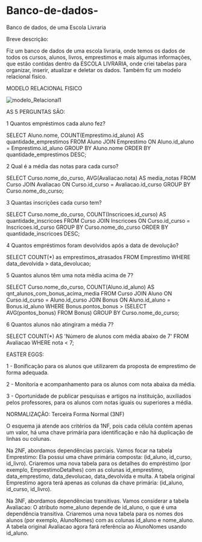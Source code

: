 # Banco-de-dados-
Banco de dados, de uma Escola Livraria


  Breve descrição:

  Fiz um banco de dados de uma escola livraria, onde temos os dados de todos os cursos, alunos, livros, emprestimos e mais algumas informações, que estão contidas dentro da ESCOLA LIVRARIA, onde criei tabelas para organizar, inserir, atualizar e deletar os dados. Também fiz um modelo relacional fisico.


MODELO RELACIONAL FISICO

![modelo_Relacional1](https://github.com/LostRoses/Banco-de-dados-/assets/99661044/9b5ab3ae-7a47-44ab-ab5d-50e7f6fe1e50)



AS 5 PERGUNTAS SÃO:

1 Quantos empréstimos cada aluno fez?

SELECT Aluno.nome, COUNT(Emprestimo.id_aluno) AS quantidade_emprestimos
FROM Aluno
JOIN Emprestimo ON Aluno.id_aluno = Emprestimo.id_aluno
GROUP BY Aluno.nome
ORDER BY quantidade_emprestimos DESC;


2 Qual é a média das notas para cada curso?

SELECT Curso.nome_do_curso, AVG(Avaliacao.nota) AS media_notas
FROM Curso
JOIN Avaliacao ON Curso.id_curso = Avaliacao.id_curso
GROUP BY Curso.nome_do_curso;

3 Quantas inscrições cada curso tem?

SELECT Curso.nome_do_curso, COUNT(Inscricoes.id_curso) AS quantidade_inscricoes
FROM Curso
JOIN Inscricoes ON Curso.id_curso = Inscricoes.id_curso
GROUP BY Curso.nome_do_curso
ORDER BY quantidade_inscricoes DESC;

4 Quantos empréstimos foram devolvidos após a data de devolução?

SELECT COUNT(*) as emprestimos_atrasados
FROM Emprestimo
WHERE data_devolvida > data_devolucao;

5 Quantos alunos têm uma nota média acima de 7?

SELECT Curso.nome_do_curso, COUNT(Aluno.id_aluno) AS qnt_alunos_com_bonus_acima_media
FROM Curso
JOIN Aluno ON Curso.id_curso = Aluno.id_curso
JOIN Bonus ON Aluno.id_aluno = Bonus.id_aluno
WHERE Bonus.pontos_bonus > (SELECT AVG(pontos_bonus) FROM Bonus)
GROUP BY Curso.nome_do_curso;

6 Quantos alunos não atingiram a média 7?

SELECT COUNT(*) AS 'Número de alunos com média abaixo de 7'
FROM Avaliacao
WHERE nota < 7;


EASTER EGGS: 

1 - Bonificação para os alunos que utilizarem da proposta de emprestimo de forma adequada.

2 - Monitoria e acompanhamento para os alunos com nota abaixa da média.

3 - Oportunidade de publicar pesquisas e artigos na instituição, auxiliados pelos professores, para os alunos com notas iguais ou superiores a média.


NORMALIZAÇÃO: Terceira Forma Normal (3NF)

O esquema já atende aos critérios da 1NF, pois cada célula contém apenas um valor, há uma chave primária para identificação e não há duplicação de linhas ou colunas.

Na 2NF, abordamos dependências parciais.
Vamos focar na tabela Emprestimo:
Ela possui uma chave primária composta: (id_aluno, id_curso, id_livro).
Criaremos uma nova tabela para os detalhes do empréstimo (por exemplo, EmprestimoDetalhes) com as colunas id_emprestimo, data_emprestimo, data_devolucao, data_devolvida e multa.
A tabela original Emprestimo agora terá apenas as colunas da chave primária: (id_aluno, id_curso, id_livro).

Na 3NF, abordamos dependências transitivas.
Vamos considerar a tabela Avaliacao:
O atributo nome_aluno depende de id_aluno, o que é uma dependência transitiva.
Criaremos uma nova tabela para os nomes dos alunos (por exemplo, AlunoNomes) com as colunas id_aluno e nome_aluno.
A tabela original Avaliacao agora fará referência ao AlunoNomes usando id_aluno.

